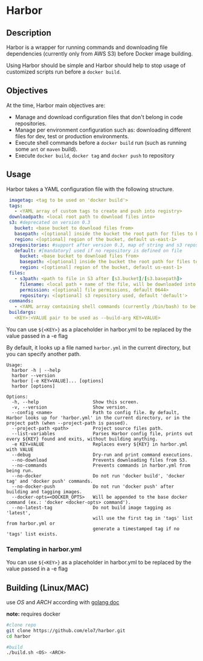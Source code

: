 # Harbor
## Description

Harbor is a wrapper for running commands and downloading file dependencies (currently only from AWS S3) before Docker image building.

Using Harbor should be simple and Harbor should help to stop usage of customized scripts run before a `docker build`.

## Objectives
At the time, Harbor main objectives are:

+ Manage and download configuration files that don't belong in code repositories.
 + Manage per environment configuration such as: downloading different files for dev, test or production environments.
+ Execute shell commands before a `docker build` run (such as running some `ant` or `maven` build).
+ Execute `docker build`, `docker tag` and `docker push` to repository

## Usage

Harbor takes a YAML configuration file with the following structure.

```yaml
 imagetag: <tag to be used on 'docker build'>
 tags:
   - <YAML array of custom tags to create and push into registry>
 downloadpath: <local root path to download files into>
 s3: #deprecated on version 0.3
   bucket: <base bucket to download files from>
   basepath: <[optional] inside the bucket the root path for files to be downloaded>
   region: <[optional] region of the bucket, default us-east-1>
 s3repositories: #support after version 0.3, map of string and s3 repository
   default: #[mandatory] used if no repository is defined on file
     bucket: <base bucket to download files from>
     basepath: <[optional] inside the bucket the root path for files to be downloaded>
     region: <[optional] region of the bucket, default us-east-1>
 files:
   - s3path: <path to file in S3 after [s3.bucket]/[s3.basepath]>
     filename: <local path + name of the file, will be downloaded into [downloadpath]/[localname]>
     permission: <[optional] file permissions, default 0644>
     repository: <[optional] s3 repository used, default 'default'>
 commands:
   - <YAML array containing shell commands (currently /bin/bash) to be run before 'docker build'>
 buildargs:
   <KEY>:<VALUE pair to be used as --build-arg KEY=VALUE>
```

You can use `${<KEY>}` as a placeholder in harbor.yml to be replaced by the value passed in a -e flag

By default, it looks up a file named `harbor.yml` in the current directory, but you can specify another path.

```
Usage:
  harbor -h | --help
  harbor --version
  harbor [-e KEY=VALUE]... [options]
  harbor [options]

Options:
  -h, --help                    Show this screen.
  -v, --version                 Show version.
  --config <name>               Path to config file. By default, Harbor looks up for 'harbor.yml' in the current directory, or in the project path (when --project-path is passed).
  --project-path <path>         Project source files path.
  --list-variables              Parses Harbor config file, prints out every ${KEY} found and exits, without building anything.
  -e KEY=VALUE                  Replaces every ${KEY} in harbor.yml with VALUE
  --debug                       Dry-run and print command executions.
  --no-download                 Prevents downloading files from S3.
  --no-commands                 Prevents commands in harbor.yml from being run.
  --no-docker                   Do not run 'docker build', 'docker tag' and 'docker push' commands.
  --no-docker-push              Do not run 'docker push' after building and tagging images.
  --docker-opts=<DOCKER_OPTS>   Will be appended to the base docker command (ex.: 'docker <docker-opts> command').
  --no-latest-tag               Do not build image tagging as 'latest',
                                will use the first tag in 'tags' list from harbor.yml or
                                generate a timestamped tag if no 'tags' list exists.
```

### Templating in harbor.yml
You can use `${<KEY>}` as a placeholder in harbor.yml to be replaced by the value passed in a -e flag

## Building (Linux/MAC)
use _OS_ and _ARCH_ according with [golang doc](https://golang.org/doc/install/source#environment)

**note:** requires docker

```bash
#clone repo
git clone https://github.com/elo7/harbor.git
cd harbor

#build
./build.sh <OS> <ARCH>
```
